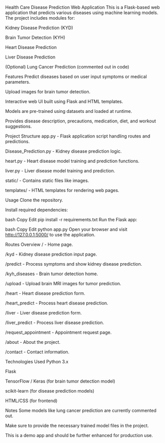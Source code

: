 Health Care Disease Prediction Web Application
This is a Flask-based web application that predicts various diseases using machine learning models. The project includes modules for:

Kidney Disease Prediction (KYD)

Brain Tumor Detection (KYH)

Heart Disease Prediction

Liver Disease Prediction

(Optional) Lung Cancer Prediction (commented out in code)

Features
Predict diseases based on user input symptoms or medical parameters.

Upload images for brain tumor detection.

Interactive web UI built using Flask and HTML templates.

Models are pre-trained using datasets and loaded at runtime.

Provides disease description, precautions, medication, diet, and workout suggestions.

Project Structure
app.py - Flask application script handling routes and predictions.

Disease_Prediction.py - Kidney disease prediction logic.

heart.py - Heart disease model training and prediction functions.

liver.py - Liver disease model training and prediction.

static/ - Contains static files like images.

templates/ - HTML templates for rendering web pages.

Usage
Clone the repository.

Install required dependencies:

bash
Copy
Edit
pip install -r requirements.txt
Run the Flask app:

bash
Copy
Edit
python app.py
Open your browser and visit http://127.0.0.1:5000/ to use the application.

Routes Overview
/ - Home page.

/kyd - Kidney disease prediction input page.

/predict - Process symptoms and show kidney disease prediction.

/kyh_diseases - Brain tumor detection home.

/upload - Upload brain MRI images for tumor prediction.

/heart - Heart disease prediction form.

/heart_predict - Process heart disease prediction.

/liver - Liver disease prediction form.

/liver_predict - Process liver disease prediction.

/request_appointment - Appointment request page.

/about - About the project.

/contact - Contact information.

Technologies Used
Python 3.x

Flask

TensorFlow / Keras (for brain tumor detection model)

scikit-learn (for disease prediction models)

HTML/CSS (for frontend)

Notes
Some models like lung cancer prediction are currently commented out.

Make sure to provide the necessary trained model files in the project.

This is a demo app and should be further enhanced for production use.
